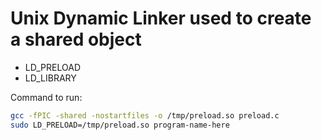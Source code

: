 # Unix Dynamic Linker used to create a shared object

* LD_PRELOAD
* LD_LIBRARY

Command to run:
```bash
gcc -fPIC -shared -nostartfiles -o /tmp/preload.so preload.c
sudo LD_PRELOAD=/tmp/preload.so program-name-here
```
